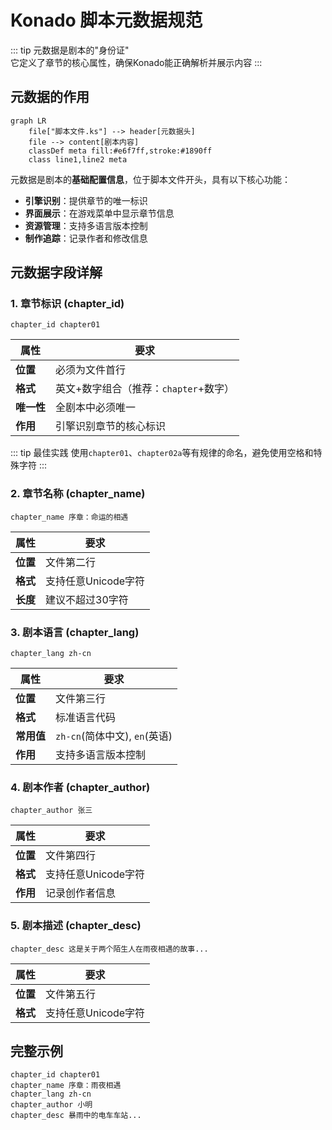 # Konado 脚本元数据规范  

::: tip 元数据是剧本的"身份证"  
它定义了章节的核心属性，确保Konado能正确解析并展示内容
:::


## 元数据的作用

```mermaid
graph LR
	file["脚本文件.ks"] --> header[元数据头]
	file --> content[剧本内容]
	classDef meta fill:#e6f7ff,stroke:#1890ff
	class line1,line2 meta
```

元数据是剧本的**基础配置信息**，位于脚本文件开头，具有以下核心功能：
- **引擎识别**：提供章节的唯一标识
- **界面展示**：在游戏菜单中显示章节信息
- **资源管理**：支持多语言版本控制
- **制作追踪**：记录作者和修改信息

## 元数据字段详解

### 1. 章节标识 (chapter_id)
```text
chapter_id chapter01
```
| 属性 | 要求 |
|------|------|
| **位置** | 必须为文件首行 |
| **格式** | 英文+数字组合（推荐：`chapter`+数字） |
| **唯一性** | 全剧本中必须唯一 |
| **作用** | 引擎识别章节的核心标识 |

::: tip 最佳实践
使用`chapter01`、`chapter02a`等有规律的命名，避免使用空格和特殊字符
:::

### 2. 章节名称 (chapter_name)
```text
chapter_name 序章：命运的相遇
```
| 属性 | 要求 |
|------|------|
| **位置** | 文件第二行 |
| **格式** | 支持任意Unicode字符 |
| **长度** | 建议不超过30字符 |


### 3. 剧本语言 (chapter_lang)
```text
chapter_lang zh-cn
```
| 属性 | 要求 |
|------|------|
| **位置** | 文件第三行 |
| **格式** | 标准语言代码 |
| **常用值** | `zh-cn`(简体中文), `en`(英语) |
| **作用** | 支持多语言版本控制 |

### 4. 剧本作者 (chapter_author)
```text
chapter_author 张三
```
| 属性 | 要求 |
|------|------|
| **位置** | 文件第四行 |
| **格式** | 支持任意Unicode字符 |
| **作用** | 记录创作者信息 |

### 5. 剧本描述 (chapter_desc)
```text
chapter_desc 这是关于两个陌生人在雨夜相遇的故事...
```
| 属性 | 要求 |
|------|------|
| **位置** | 文件第五行 |
| **格式** | 支持任意Unicode字符 |


## 完整示例

```text
chapter_id chapter01
chapter_name 序章：雨夜相遇
chapter_lang zh-cn
chapter_author 小明
chapter_desc 暴雨中的电车车站...
```
